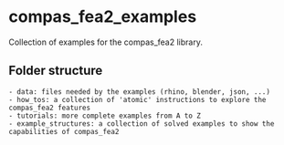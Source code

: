 # compas_fea2_examples

Collection of examples for the compas_fea2 library.

## Folder structure

    - data: files needed by the examples (rhino, blender, json, ...)
    - how_tos: a collection of 'atomic' instructions to explore the compas_fea2 features
    - tutorials: more complete examples from A to Z
    - example_structures: a collection of solved examples to show the capabilities of compas_fea2
